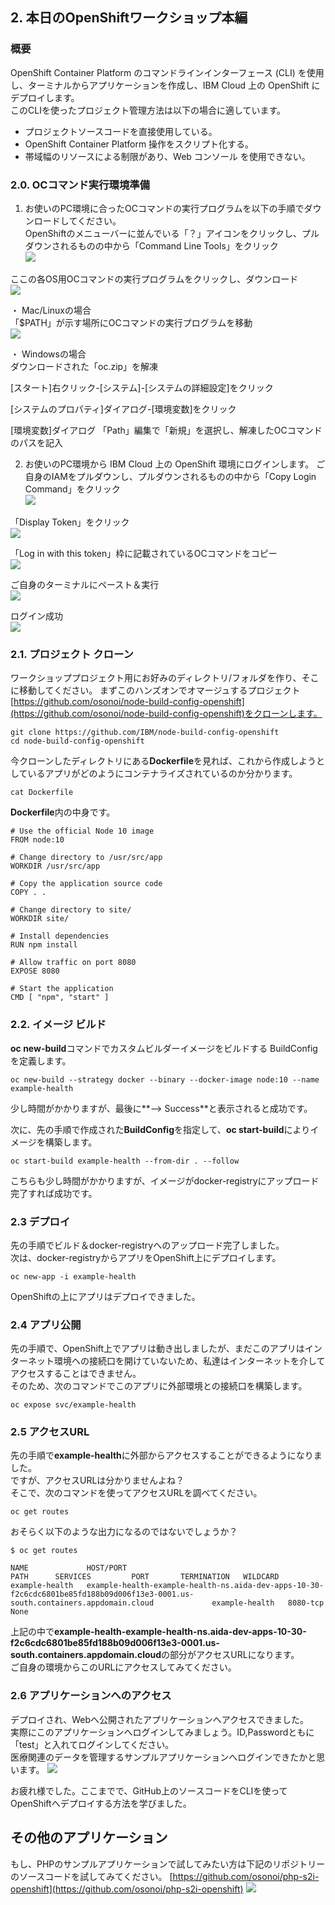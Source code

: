 ## 2. 本日のOpenShiftワークショップ本編
### 概要
OpenShift Container Platform のコマンドラインインターフェース (CLI) を使用し、ターミナルからアプリケーションを作成し、IBM Cloud 上の OpenShift にデプロイします。</br>
このCLIを使ったプロジェクト管理方法は以下の場合に適しています。
* プロジェクトソースコードを直接使用している。
* OpenShift Container Platform 操作をスクリプト化する。
* 帯域幅のリソースによる制限があり、Web コンソール を使用できない。

### 2.0. OCコマンド実行環境準備

1. お使いのPC環境に合ったOCコマンドの実行プログラムを以下の手順でダウンロードしてください。</br>
OpenShiftのメニューバーに並んでいる「？」アイコンをクリックし、プルダウンされるものの中から「Command Line Tools」をクリック</br>
![](./images/031.png)

ここの各OS用OCコマンドの実行プログラムをクリックし、ダウンロード</br>
![](./images/032.png)


・ Mac/Linuxの場合</br>
「$PATH」が示す場所にOCコマンドの実行プログラムを移動</br>
![](./images/038.png)


・ Windowsの場合</br>
ダウンロードされた「oc.zip」を解凍

[スタート]右クリック-[システム]-[システムの詳細設定]をクリック

[システムのプロパティ]ダイアログ-[環境変数]をクリック

[環境変数]ダイアログ
「Path」編集で「新規」を選択し、解凍したOCコマンドのパスを記入





2. お使いのPC環境から IBM Cloud 上の OpenShift 環境にログインします。
ご自身のIAMをプルダウンし、プルダウンされるものの中から「Copy Login Command」をクリック</br>
![](./images/033.png)

「Display Token」をクリック</br>
![](./images/034.png)

「Log in with this token」枠に記載されているOCコマンドをコピー</br>
![](./images/035.png)

ご自身のターミナルにペースト＆実行</br>
![](./images/03.png)

ログイン成功</br>
![](./images/037.png)


### 2.1. プロジェクト  クローン
ワークショッププロジェクト用にお好みのディレクトリ/フォルダを作り、そこに移動してください。
まずこのハンズオンでオマージュするプロジェクト [https://github.com/osonoi/node-build-config-openshift](https://github.com/osonoi/node-build-config-openshift)をクローンします。<br>

```
git clone https://github.com/IBM/node-build-config-openshift
cd node-build-config-openshift
```

今クローンしたディレクトリにある**Dockerfile**を見れば、これから作成しようとしているアプリがどのようにコンテナライズされているのか分かります。<br>

```
cat Dockerfile
```

**Dockerfile**内の中身です。

```
# Use the official Node 10 image
FROM node:10

# Change directory to /usr/src/app
WORKDIR /usr/src/app

# Copy the application source code
COPY . .

# Change directory to site/
WORKDIR site/

# Install dependencies
RUN npm install

# Allow traffic on port 8080
EXPOSE 8080

# Start the application
CMD [ "npm", "start" ]
```

### 2.2. イメージ ビルド
**oc new-build**コマンドでカスタムビルダーイメージをビルドする BuildConfig を定義します。

```
oc new-build --strategy docker --binary --docker-image node:10 --name example-health
```

少し時間がかかりますが、最後に**--> Success**と表示されると成功です。

次に、先の手順で作成された**BuildConfig**を指定して、**oc start-build**によりイメージを構築します。

```
oc start-build example-health --from-dir . --follow
```

こちらも少し時間がかかりますが、イメージがdocker-registryにアップロード完了すれば成功です。<br>

### 2.3 デプロイ
先の手順でビルド＆docker-registryへのアップロード完了しました。</br>
次は、docker-registryからアプリをOpenShift上にデプロイします。

```
oc new-app -i example-health
```

OpenShiftの上にアプリはデプロイできました。<br>

### 2.4 アプリ公開
先の手順で、OpenShift上でアプリは動き出しましたが、まだこのアプリはインターネット環境への接続口を開けていないため、私達はインターネットを介してアクセスすることはできません。<br>
そのため、次のコマンドでこのアプリに外部環境との接続口を構築します。

```
oc expose svc/example-health
```

### 2.5 アクセスURL
先の手順で**example-health**に外部からアクセスすることができるようになりました。<br>
ですが、アクセスURLは分かりませんよね？<br>
そこで、次のコマンドを使ってアクセスURLを調べてください。

```
oc get routes
```

おそらく以下のような出力になるのではないでしょうか？
```
$ oc get routes

NAME             HOST/PORT                                                                                                                        PATH      SERVICES         PORT       TERMINATION   WILDCARD
example-health   example-health-example-health-ns.aida-dev-apps-10-30-f2c6cdc6801be85fd188b09d006f13e3-0001.us-south.containers.appdomain.cloud             example-health   8080-tcp                 None
```

上記の中で**example-health-example-health-ns.aida-dev-apps-10-30-f2c6cdc6801be85fd188b09d006f13e3-0001.us-south.containers.appdomain.cloud**の部分がアクセスURLになります。<br>
ご自身の環境からこのURLにアクセスしてみてください。

### 2.6 アプリケーションへのアクセス
デプロイされ、Webへ公開されたアプリケーションへアクセスできました。<br>
実際にこのアプリケーションへログインしてみましょう。ID,Passwordともに「test」と入れてログインしてください。<br>
医療関連のデータを管理するサンプルアプリケーションへログインできたかと思います。
![](./images/018.png)

お疲れ様でした。ここまでで、GitHub上のソースコードをCLIを使ってOpenShiftへデプロイする方法を学びました。


## その他のアプリケーション
もし、PHPのサンプルアプリケーションで試してみたい方は下記のリポジトリーのソースコードを試してみてください。
[https://github.com/osonoi/php-s2i-openshift](https://github.com/osonoi/php-s2i-openshift)
![](./images/029.png)
